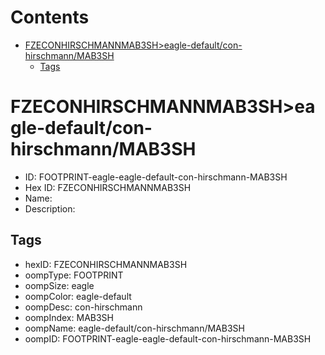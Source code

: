 



Contents
========

* [FZECONHIRSCHMANNMAB3SH>eagle-default/con-hirschmann/MAB3SH](#fzeconhirschmannmab3sheagle-defaultcon-hirschmannmab3sh)
	* [Tags](#tags)

# FZECONHIRSCHMANNMAB3SH>eagle-default/con-hirschmann/MAB3SH

- ID: FOOTPRINT-eagle-eagle-default-con-hirschmann-MAB3SH
- Hex ID: FZECONHIRSCHMANNMAB3SH
- Name: 
- Description: 

## Tags

- hexID: FZECONHIRSCHMANNMAB3SH
- oompType: FOOTPRINT
- oompSize: eagle
- oompColor: eagle-default
- oompDesc: con-hirschmann
- oompIndex: MAB3SH
- oompName: eagle-default/con-hirschmann/MAB3SH
- oompID: FOOTPRINT-eagle-eagle-default-con-hirschmann-MAB3SH
